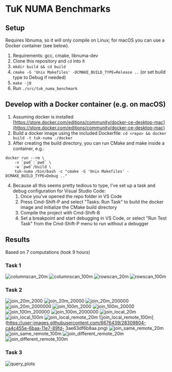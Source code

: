 # TuK NUMA Benchmarks

## Setup
Requires libnuma, so it will only compile on Linux; for macOS you can use a Docker container (see below).

1. Requirements: gcc, cmake, libnuma-dev
2. Clone this repository and `cd` into it
3. `mkdir build && cd build`
4. `cmake -G 'Unix Makefiles' -DCMAKE_BUILD_TYPE=Release ..` (or set build type to Debug if needed)
5. `make -j8`
6. Run `./src/tuk_numa_benchmark`

## Develop with a Docker container (e.g. on macOS)
1. Assuming docker is installed [https://store.docker.com/editions/community/docker-ce-desktop-mac](https://store.docker.com/editions/community/docker-ce-desktop-mac)
2. Build a docker image using the included Dockerfile: `cd <repo> && docker build -t tuk-numa ./docker`
3. After creating the build directory, you can run CMake and make inside a container, e.g.:
```
docker run --rm \
    -v `pwd`:`pwd` \
    -w `pwd`/build \
    tuk-numa /bin/bash -c "cmake -G 'Unix Makefiles' -DCMAKE_BUILD_TYPE=Debug .."
```
4. Because all this seems pretty tedious to type, I've set up a task and debug configuration for Visual Studio Code:
   1. Once you've opened the repo folder in VS Code
   2. Press Cmd-Shift-P and select "Tasks: Run Task" to build the docker image and initialize the CMake build directory
   3. Compile the project with Cmd-Shift-B
   4. Set a breakpoint and start debugging in VS Code, or select "Run Test Task" from the Cmd-Shift-P menu to run without a debugger

## Results
Based on 7 computations (took 9 hours)
### Task 1
![columnscan_20m](https://user-images.githubusercontent.com/6676439/28309789-ca1863f6-6baa-11e7-87b0-49ba8d6de57c.png)
![columnscan_100m](https://user-images.githubusercontent.com/6676439/28309792-ca1cba1e-6baa-11e7-8949-856fc0fd9f47.png)
![rowscan_20m](https://user-images.githubusercontent.com/6676439/28309807-ca5e230a-6baa-11e7-8deb-76b35553113c.png)
![rowscan_100m](https://user-images.githubusercontent.com/6676439/28309808-ca611862-6baa-11e7-83f4-480f617045e2.png)
### Task 2
![join_20m_2000](https://user-images.githubusercontent.com/6676439/28309793-ca1d4754-6baa-11e7-9015-679821597766.png)
![join_20m_20000](https://user-images.githubusercontent.com/6676439/28309790-ca1bebde-6baa-11e7-91d1-e3ecba5eee59.png)
![join_20m_200000](https://user-images.githubusercontent.com/6676439/28309791-ca1c8c06-6baa-11e7-9a4c-2e9a47fad93a.png)
![join_20m_2000000](https://user-images.githubusercontent.com/6676439/28309794-ca1e264c-6baa-11e7-8e33-8569c21e6403.png)
![join_100m_2000](https://user-images.githubusercontent.com/6676439/28309795-ca2f064c-6baa-11e7-9128-070fcc189bab.png)
![join_100m_20000](https://user-images.githubusercontent.com/6676439/28309796-ca3308f0-6baa-11e7-843f-3b0a97d4e51e.png)
![join_100m_200000](https://user-images.githubusercontent.com/6676439/28309800-ca431182-6baa-11e7-90f7-5acfcd0527e0.png)
![join_100m_2000000](https://user-images.githubusercontent.com/6676439/28309797-ca35ee80-6baa-11e7-9391-cc9cbc8156f3.png)
![join_local_20m](https://user-images.githubusercontent.com/6676439/28309801-ca45227e-6baa-11e7-905a-4dca53a137b4.png)
![join_local_100m](https://user-images.githubusercontent.com/6676439/28309802-ca48b40c-6baa-11e7-9341-fb82318f60f2.png)
![join_local_remote_20m](https://user-images.githubusercontent.com/6676439/28309803-ca4c20a6-6baa-11e7-99fd-151eff361473.png)
![join_local_remote_100m](https://user-images.githubusercontent.com/6676439/28309804-ca4c455e-6baa-11e7-89fd-
3ae63df6b8aa.png)
![join_same_remote_20m](https://user-images.githubusercontent.com/6676439/28309809-ca7d2552-6baa-11e7-8303-31aa6dd5033e.png)
![join_same_remote_100m](https://user-images.githubusercontent.com/6676439/28309805-ca59cf30-6baa-11e7-9ffc-23fc82079e2f.png)
![join_different_remote_20m](https://user-images.githubusercontent.com/6676439/28309798-ca361b44-6baa-11e7-9e11-4fa6863bbcca.png)
![join_different_remote_100m](https://user-images.githubusercontent.com/6676439/28309799-ca364970-6baa-11e7-8714-992b1814610a.png)
### Task 3
![query_plots](https://user-images.githubusercontent.com/6676439/28309806-ca5d5fba-6baa-11e7-92f4-12815408091f.png)

